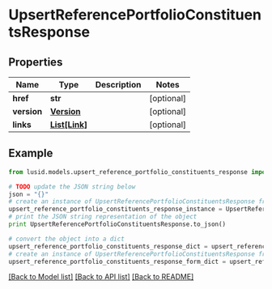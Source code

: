 # UpsertReferencePortfolioConstituentsResponse


## Properties
Name | Type | Description | Notes
------------ | ------------- | ------------- | -------------
**href** | **str** |  | [optional] 
**version** | [**Version**](Version.md) |  | [optional] 
**links** | [**List[Link]**](Link.md) |  | [optional] 

## Example

```python
from lusid.models.upsert_reference_portfolio_constituents_response import UpsertReferencePortfolioConstituentsResponse

# TODO update the JSON string below
json = "{}"
# create an instance of UpsertReferencePortfolioConstituentsResponse from a JSON string
upsert_reference_portfolio_constituents_response_instance = UpsertReferencePortfolioConstituentsResponse.from_json(json)
# print the JSON string representation of the object
print UpsertReferencePortfolioConstituentsResponse.to_json()

# convert the object into a dict
upsert_reference_portfolio_constituents_response_dict = upsert_reference_portfolio_constituents_response_instance.to_dict()
# create an instance of UpsertReferencePortfolioConstituentsResponse from a dict
upsert_reference_portfolio_constituents_response_form_dict = upsert_reference_portfolio_constituents_response.from_dict(upsert_reference_portfolio_constituents_response_dict)
```
[[Back to Model list]](../README.md#documentation-for-models) [[Back to API list]](../README.md#documentation-for-api-endpoints) [[Back to README]](../README.md)


